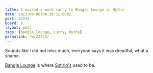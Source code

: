 ```yaml
---
title: I missed a work curry to Bangla Lounge in Hythe
date: 2013-09-06T08:38:31.000Z
post: 22243
board: 8
layout: post
tags: [bangla lounge, curry, hythe]
permalink: /m/22243/
---
```

Sounds like I did not miss much, everyone says it was dreadful, what a shame.

<a href="/wiki/bangla+lounge">Bangla Lounge</a> is where <a href="/wiki/sotirio+s">Sotirio's</a> used to be.
